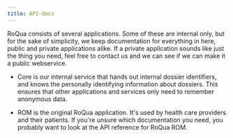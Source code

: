 ```yaml
---
title: API-docs
---
```


RoQua consists of several applications. Some of these are internal only,
but for the sake of simplicity, we keep documentation for everything in here, public and private applications alike. If a private application sounds like just the thing you need, feel free to contact us and we can see if we can make it a public webservice.

  * Core is our internal service that hands out internal dossier identifiers,
    and knows the personally identifying information about dossiers. This ensures
    that other applications and services only need to remember anonymous data.

  * ROM is the original RoQua application. It's used by health care providers
    and their patients. If you're unsure which documentation you need, you
    probably want to look at the API reference for RoQua ROM.
